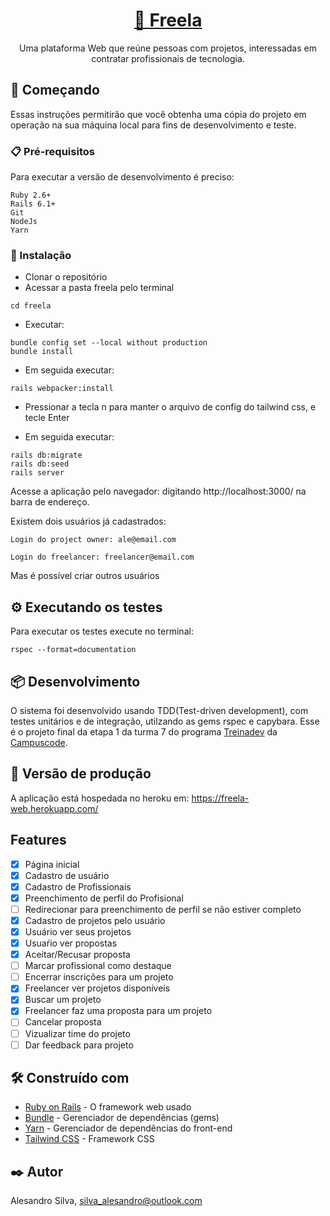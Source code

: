 <h1 align="center">
    <a href="https://freela-web.herokuapp.com/" target="_blank" rel="noopener noreferrer">🔗 Freela</a>
</h1>
<p align="center"> Uma plataforma Web que reúne pessoas com projetos, interessadas em contratar profissionais de tecnologia.</p>

## 🚀 Começando

Essas instruções permitirão que você obtenha uma cópia do projeto em operação na sua máquina local para fins de desenvolvimento e teste.

### 📋 Pré-requisitos

Para executar a versão de desenvolvimento é preciso:

```
Ruby 2.6+
Rails 6.1+
Git
NodeJs
Yarn
```
### 🔧 Instalação

- Clonar o repositório
- Acessar a pasta freela pelo terminal
```
cd freela
```
- Executar:
```
bundle config set --local without production
bundle install
```
- Em seguida executar:
```
rails webpacker:install
```
- Pressionar a tecla n para manter o arquivo de config do tailwind css, e tecle Enter

- Em seguida executar:
```
rails db:migrate
rails db:seed
rails server
```
Acesse a aplicação pelo navegador: digitando http://localhost:3000/ na barra de endereço.

Existem dois usuários já cadastrados:

```
Login do project owner: ale@email.com

Login do freelancer: freelancer@email.com
```
Mas é possível criar outros usuários

## ⚙️ Executando os testes

Para executar os testes execute no terminal:
```
rspec --format=documentation
```
## 📦 Desenvolvimento

O sistema foi desenvolvido usando TDD(Test-driven development), com testes unitários e de integração, utilzando as gems rspec e capybara.
Esse é o projeto final da etapa 1 da turma 7 do programa [Treinadev](https://treinadev.com.br/) da [Campuscode](https://campuscode.com.br/).

## 🔗 Versão de produção
A aplicação está hospedada no heroku em: https://freela-web.herokuapp.com/

## Features

- [x] Página inicial
- [x] Cadastro de usuário
- [x] Cadastro de Profissionais
- [x] Preenchimento de perfil do Profisional
- [ ] Redirecionar para preenchimento de perfil se não estiver completo 
- [x] Cadastro de projetos pelo usuário
- [x] Usuário ver seus projetos
- [x] Usuaŕio ver propostas
- [x] Aceitar/Recusar proposta
- [ ] Marcar profissional como destaque
- [ ] Encerrar inscrições para um projeto
- [x] Freelancer ver projetos disponíveis
- [x] Buscar um projeto
- [x] Freelancer faz uma proposta para um projeto
- [ ] Cancelar proposta
- [ ] Vizualizar time do projeto
- [ ] Dar feedback para projeto

## 🛠️ Construído com

* [Ruby on Rails](https://rubyonrails.org/) - O framework web usado
* [Bundle](https://bundler.io/) - Gerenciador de dependências (gems)
* [Yarn](https://yarnpkg.com/) - Gerenciador de dependências do front-end 
* [Tailwind CSS](https://tailwindcss.com/) - Framework CSS

## ✒️ Autor
Alesandro Silva, silva_alesandro@outlook.com

